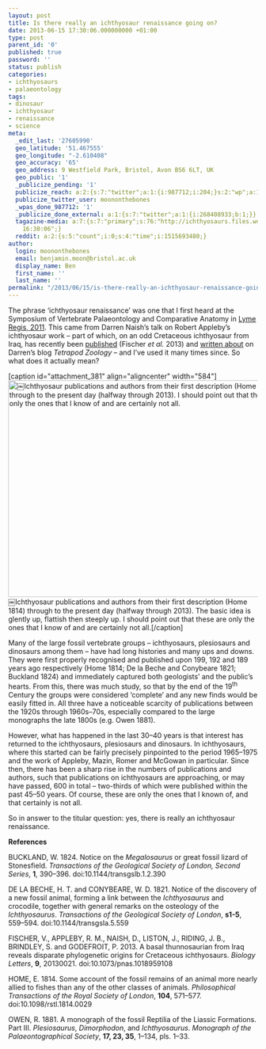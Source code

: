 ```yaml
---
layout: post
title: Is there really an ichthyosaur renaissance going on?
date: 2013-06-15 17:30:06.000000000 +01:00
type: post
parent_id: '0'
published: true
password: ''
status: publish
categories:
- ichthyosaurs
- palaeontology
tags:
- dinosaur
- ichthyosaur
- renaissance
- science
meta:
  _edit_last: '27605990'
  geo_latitude: '51.467555'
  geo_longitude: "-2.610408"
  geo_accuracy: '65'
  geo_address: 9 Westfield Park, Bristol, Avon BS6 6LT, UK
  geo_public: '1'
  _publicize_pending: '1'
  publicize_reach: a:2:{s:7:"twitter";a:1:{i:987712;i:204;}s:2:"wp";a:1:{i:0;i:17;}}
  publicize_twitter_user: moononthebones
  _wpas_done_987712: '1'
  _publicize_done_external: a:1:{s:7:"twitter";a:1:{i:268408933;b:1;}}
  tagazine-media: a:7:{s:7:"primary";s:76:"http://ichthyosaurs.files.wordpress.com/2013/06/2013-06-15-publications1.png";s:6:"images";a:1:{s:76:"http://ichthyosaurs.files.wordpress.com/2013/06/2013-06-15-publications1.png";a:6:{s:8:"file_url";s:76:"http://ichthyosaurs.files.wordpress.com/2013/06/2013-06-15-publications1.png";s:5:"width";i:800;s:6:"height";i:600;s:4:"type";s:5:"image";s:4:"area";i:480000;s:9:"file_path";b:0;}}s:6:"videos";a:0:{}s:11:"image_count";i:1;s:6:"author";s:8:"27605990";s:7:"blog_id";s:8:"28036284";s:9:"mod_stamp";s:19:"2013-06-15
    16:30:06";}
  reddit: a:2:{s:5:"count";i:0;s:4:"time";i:1515693480;}
author:
  login: moononthebones
  email: benjamin.moon@bristol.ac.uk
  display_name: Ben
  first_name: ''
  last_name: ''
permalink: "/2013/06/15/is-there-really-an-ichthyosaur-renaissance-going-on/"
---
```

<p>The phrase ‘ichthyosaur renaissance’ was one that I first heard at the Symposium of Vertebrate Palaeontology and Comparative Anatomy in <a title="SVPCA Lyme Regis 2011" href="http://svpca.org/years/2011_lyme_regis/" target="_blank">Lyme Regis, 2011</a>. This came from Darren Naish’s talk on Robert Appleby’s ichthyosaur work – part of which, on an odd Cretaceous ichthyosaur from Iraq, has recently been <a title="Malawania article" href="http://rsbl.royalsocietypublishing.org/content/9/4/20130021.short" target="_blank">published</a> (Fischer <i>et al.</i> 2013) and <a title="Malawania on Tetrapod Zoology" href="http://blogs.scientificamerican.com/tetrapod-zoology/2013/05/14/malawania-from-iraq/" target="_blank">written about</a> on Darren’s blog <i>Tetrapod Zoology</i> – and I’ve used it many times since. So what does it actually mean?</p>
<p>[caption id="attachment_381" align="aligncenter" width="584"]<a href="http://ichthyosaurs.files.wordpress.com/2013/06/2013-06-15-publications1.png"><img class="size-large wp-image-381" alt="￼Ichthyosaur publications and authors from their first description (Home 1814) through to the present day (halfway through 2013). I should point out that these are only the ones that I know of and are certainly not all. " src="{{ site.baseurl }}/assets/2013-06-15-publications1.png?w=584" width="584" height="438" /></a> ￼Ichthyosaur publications and authors from their first description (Home 1814) through to the present day (halfway through 2013). The basic idea is glently up, flattish then steeply up. I should point out that these are only the ones that I know of and are certainly not all.[/caption]</p>
<p>Many of the large fossil vertebrate groups – ichthyosaurs, plesiosaurs and dinosaurs among them – have had long histories and many ups and downs. They were first properly recognised and published upon 199, 192 and 189 years ago respectively (Home 1814; De la Beche and Conybeare 1821; Buckland 1824) and immediately captured both geologists’ and the public’s hearts. From this, there was much study, so that by the end of the 19<sup>th</sup> Century the groups were considered ‘complete’ and any new finds would be easily fitted in. All three have a noticeable scarcity of publications between the 1920s through 1960s–70s, especially compared to the large monographs the late 1800s (e.g. Owen 1881).</p>
<p>However, what has happened in the last 30–40 years is that interest has returned to the ichthyosaurs, plesiosaurs and dinosaurs. In ichthyosaurs, where this started can be fairly precisely pinpointed to the period 1965–1975 and the work of Appleby, Mazin, Romer and McGowan in particular. Since then, there has been a sharp rise in the numbers of publications and authors, such that publications on ichthyosaurs are approaching, or may have passed, 600 in total – two-thirds of which were published within the past 45–50 years. Of course, these are only the ones that I known of, and that certainly is not all.</p>
<p>So in answer to the titular question: yes, there is really an ichthyosaur renaissance.</p>
<p><b>References</b></p>
<p>BUCKLAND, W. 1824. Notice on the <i>Megalosaurus</i> or great fossil lizard of Stonesfield. <i>Transactions of the Geological Society of London, Second Series</i>, <b>1</b>, 390–396. doi:10.1144/transgslb.1.2.390</p>
<p>DE LA BECHE, H. T. and CONYBEARE, W. D. 1821. Notice of the discovery of a new fossil animal, forming a link between the <i>Ichthyosaurus</i> and crocodile, together with general remarks on the osteology of the <i>Ichthyosaurus</i>. <i>Transactions of the Geological Society of London</i>, <b>s1-5</b>, 559–594. doi:10.1144/transgsla.5.559</p>
<p>FISCHER, V., APPLEBY, R. M., NAISH, D., LISTON, J., RIDING, J. B., BRINDLEY, S. and GODEFROIT, P. 2013. A basal thunnosaurian from Iraq reveals disparate phylogenetic origins for Cretaceous ichthyosaurs. <i>Biology Letters</i>, <b>9</b>, 20130021. doi:10.1073/pnas.1018959108</p>
<p>HOME, E. 1814. Some account of the fossil remains of an animal more nearly allied to fishes than any of the other classes of animals. <i>Philosophical Transactions of the Royal Society of London</i>, <b>104</b>, 571–577. doi:10.1098/rstl.1814.0029</p>
<p>OWEN, R. 1881. A monograph of the fossil Reptilia of the Liassic Formations. Part III. <i>Plesiosaurus</i>, <i>Dimorphodon</i>, and <i>Ichthyosaurus</i>. <i>Monograph of the Palaeontographical Society</i>, <b>17, 23, 35</b>, 1–134, pls. 1–33.</p>
